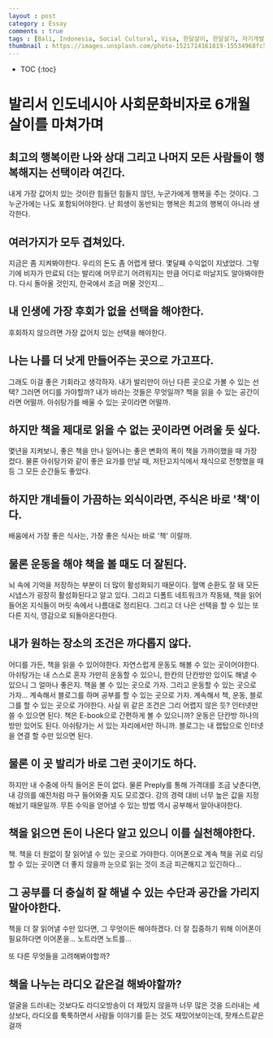 ```yaml
---
layout : post
category : Essay
comments : true
tags : [Bali, Indonesia, Social Cultural, Visa, 한달살이, 한달살기, 자기개발, 독서, 책, 성장]
thumbnail : https://images.unsplash.com/photo-1521714161819-15534968fc5f?ixlib=rb-1.2.1&ixid=eyJhcHBfaWQiOjEyMDd9&auto=format&fit=crop&w=1050&q=80
---
```


* TOC
{:toc}

# 발리서 인도네시아 사회문화비자로 6개월 살이를 마쳐가며

## 최고의 행복이란 나와 상대 그리고 나머지 모든 사람들이 행복해지는 선택이라 여긴다.
내게 가장 값어치 있는 것이란
힘들던 힘들지 않던, 누군가에게 행복을 주는 것이다.
그 누군가에는 나도 포함되어야한다.
난 희생이 동반되는 행복은 최고의 행복이 아니라 생각한다.

## 여러가지가 모두 겹쳐있다.
지금은 좀 지켜봐야한다.
우리의 돈도 좀 어렵게 됐다.
몇달째 수익없이 지냈었다.
그렇기에 비자가 만료되 더는 발리에 머무르기 어려워지는 만큼
어디로 떠날지도 알아봐야한다.
다시 돌아올 것인지, 한국에서 조금 머물 것인지...

## 내 인생에 가장 후회가 없을 선택을 해야한다.
후회하지 않으려면 가장 값어치 있는 선택을 해야한다.

## 나는 나를 더 낫게 만들어주는 곳으로 가고프다.
그래도 이걸 좋은 기회라고 생각하자.
내가 발리만이 아닌 다른 곳으로 가볼 수 있는 선택?
그러면 어디를 가야할까?
내가 바라는 것들은 무엇일까?
책을 읽을 수 있는 공간이라면 어떨까.
아쉬탕가를 배울 수 있는 곳이라면 어떨까.

## 하지만 책을 제대로 읽을 수 없는 곳이라면 어려울 듯 싶다.
몇년을 지켜보니, 좋은 책을 만나 일어나는 좋은 변화의 폭이
책을 가까이했을 때 가장 컸다.
물론 아쉬탕가와 같이 좋은 요가를 만날 때,
저탄고지식에서 채식으로 전향했을 때 등 그 모든 순간들도 좋았다.

## 하지만 걔네들이 가끔하는 외식이라면, 주식은 바로 '책'이다.
배움에서 가장 좋은 식사는, 가장 좋은 식사는 바로 '책' 이랄까.

## 물론 운동을 해야 책을 볼 때도 더 잘된다.
뇌 속에 기억을 저장하는 부분이 더 많이 활성화되기 때문이다.
혈액 순환도 잘 돼 모든 시냅스가 굉장히 활성화된다고 알고 있다.
그리고 디폴트 네트워크가 작동돼, 책을 읽어 들어온 지식들이 머릿 속에서 나름대로 정리된다. 그리고 더 나은 선택을 할 수 있는 또 다른 지식, 영감으로 되돌아온다한다.

## 내가 원하는 장소의 조건은 까다롭지 않다.

어디를 가든, 책을 읽을 수 있어야한다. 자연스럽게 운동도 해볼 수 있는 곳이어야한다.
아쉬탕가는 내 스스로 혼자 가만히 운동할 수 있으니, 한칸의 단칸방만 있이도 해낼 수 있으니 그 얼마나 좋은지.
책을 볼 수 있는 곳으로 가자.
그리고 운동할 수 있는 곳으로 가자...
계속해서 블로그를 하며 공부를 할 수 있는 곳으로 가자.
계속해서 책, 운동, 블로그를 할 수 있는 곳으로 가야한다.
사실 위 같은 조건은 그리 어렵지 않은 듯?
인터넷만 쓸 수 있으면 된다. 책은 E-book으로 간편하게 볼 수 있으니까?
운동은 단칸방 하나의 방만 있어도 된다. 아쉬탕가는 서 있는 자리에서만 하니까.
블로그는 내 랩탑으로 인터넷을 연결 할 수만 있으면 된다.


## 물론 이 곳 발리가 바로 그런 곳이기도 하다.
하지만 내 수중에 아직 들어온 돈이 없다.
물론 Preply를 통해 가격대를 조금 낮춘다면, 내 강의를 예전처럼 마구 들어와줄 지도 모르겠다.
강의 경력 대비 너무 높은 값을 지정해놨기 때문일까.
무튼 수익을 얻어낼 수 있는 방법 역시 공부해서 알아내야한다.

## 책을 읽으면 돈이 나온다 알고 있으니 이를 실천해야한다.
책. 책을 더 원없이 잘 읽어낼 수 있는 곳으로 가야한다.
이어폰으로 계속 책을 귀로 리딩할 수 있는 곳이면 더 좋지 않을까
눈으로 읽는 것이 조금 피곤해지고 있긴하다...

## 그 공부를 더 충실히 잘 해낼 수 있는 수단과 공간을 가리지 말아야한다.
책을 더 잘 읽어낼 수만 있다면, 그 무엇이든 해야하겠다.
더 잘 집중하기 위해 이어폰이 필요하다면 이어폰을...
노트라면 노트를...

또 다른 무엇들을 고려해봐야할까?

## 책을 나누는 라디오 같은걸 해봐야할까?
얼굴을 드러내는 것보다도 라디오방송이 더 재밌지 않을까
너무 많은 것을 드러내는 세상보다, 라디오를 툭툭하면서 사람들 이야기를 듣는 것도 재밌어보이는데, 팟캐스트같은걸까